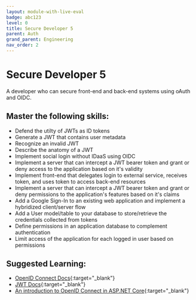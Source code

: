 ```yaml
---
layout: module-with-live-eval
badge: abc123
level: 0
title: Secure Developer 5
parent: Auth
grand_parent: Engineering
nav_order: 2
---
```

# Secure Developer 5

A developer who can secure front-end and back-end systems using oAuth and OIDC.

## Master the following skills:

- Defend the utilty of JWTs as ID tokens
- Generate a JWT that contains user metadata
- Recognize an invalid JWT
- Describe the anatomy of a JWT
- Implement social login without IDaaS using OIDC
- Implement a server that can intercept a JWT bearer token and grant or deny access to the application based on it's validity
- Implement front-end that delegates login to external service, receives token, and uses token to access back-end resources
- Implement a server that can intercept a JWT bearer token and grant or deny permissions to the application's features based on it's claims
- Add a Google Sign-In to an existing web application and implement a hybridized client/server flow
- Add a User model/table to your database to store/retrieve the credentials collected from tokens
- Define permissions in an application database to complement authentication
- Limit access of the application for each logged in user based on permissions

## Suggested Learning:

- [OpenID Connect Docs](https://openid.net/connect/){:target="\_blank"}
- [JWT Docs](https://jwt.io/){:target="\_blank"}
- [An introduction to OpenID Connect in ASP.NET Core](https://andrewlock.net/an-introduction-to-openid-connect-in-asp-net-core/){:target="\_blank"}
